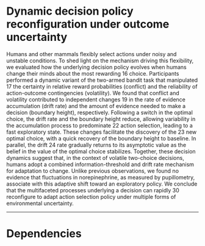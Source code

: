 # Dynamic decision policy reconfiguration under outcome uncertainty

Humans and other mammals flexibly select actions under noisy and unstable conditions. To shed light on the mechanism driving this flexibility, we evaluated how the
underlying decision policy evolves when humans change their minds about the most rewarding 16 choice. Participants performed a dynamic variant of the two-armed bandit task that manipulated 17 the certainty in relative reward probabilities (conflict) and the reliability of action-outcome contingencies (volatility). We found that conflict and volatility contributed to independent changes 19 in the rate of evidence accumulation (drift rate) and the amount of evidence needed to make a decision (boundary height), respectively. Following a switch in the optimal choice, the drift rate and the boundary height reduce, allowing variability in the accumulation process to predominate 22 action selection, leading to a fast exploratory state. These changes facilitate the discovery of the 23 new optimal choice, with a quick recovery of the boundary height to baseline. In parallel, the drift 24 rate gradually returns to its asymptotic value as the belief in the value of the optimal choice stabilizes. Together, these decision dynamics suggest that, in the context of volatile two-choice decisions, humans adopt a combined information-threshold and drift rate mechanism for adaptation to change. Unlike previous observations, we found no evidence that fluctuations in norepinephrine, as measured by pupillometry, associate with this adaptive shift toward an exploratory policy. We conclude that the multifaceted processes underlying a decision can rapidly 30 reconfigure to adapt action selection policy under multiple forms of environmental uncertainty.

---

# Dependencies
